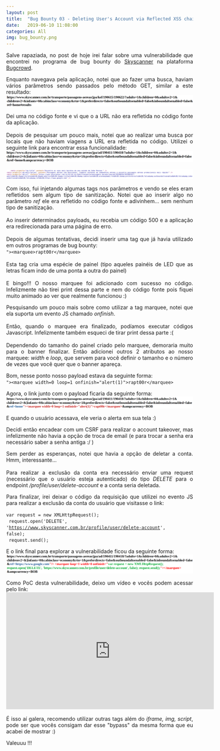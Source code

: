 ```yaml
---
layout: post
title:  "Bug Bounty 03 - Deleting User's Account via Reflected XSS chained with CSRF"
date:   2019-06-10 11:08:00
categories: All
img: bug_bounty.png
---
```

<p align="justify">
Salve rapaziada, no post de hoje irei falar sobre uma vulnerabilidade que encontrei no programa de bug bounty do <a href="https://bugcrowd.com/skyscanner" target="_blank">Skyscanner</a> na plataforma <a href="https://bugcrowd.com/" target="_blank">Bugcrowd</a>.
</p>

<p align="justify">
Enquanto navegava pela aplicação, notei que ao fazer uma busca, haviam vários parâmetros sendo passados pelo método GET, similar a este resultado:
<br>
<img src="/images/bug_bounty/bb03/bb03-00.png"/>
<br>
</p>

<p align="justify">
Dei uma no código fonte e vi que o a URL não era refletida no código fonte da aplicação.
<br>
<br>
Depois de pesquisar um pouco mais, notei que ao realizar uma busca por locais que não haviam viagens a URL era refletida no código. Utilizei o seguinte link para encontrar essa funcionalidade:
<br>
<img src="/images/bug_bounty/bb03/bb03-01.png"/>
<br>
<br>
<img src="/images/bug_bounty/bb03/bb03-02.png"/>
</p>

<p align="justify">
Com isso, fui injetando algumas tags nos parâmetros e vendo se eles eram refletidos sem algum tipo de sanitização. Notei que ao inserir algo no parâmetro <i>ref</i> ele era refletido no código fonte e adivinhem... sem nenhum tipo de sanitização.
<br>
<br>
Ao inserir determinados payloads, eu recebia um código 500 e a aplicação era redirecionada para uma página de erro.
<br>
<br>
Depois de algumas tentativas, decidi inserir uma tag que já havia utilizado em outros programas de bug bounty:
<br>
<code>">&lt;marquee>rapt00r&lt;/marquee></code>
<br>
<br>
Esta tag cria uma espécie de painel (tipo aqueles painéis de LED que as letras ficam indo de uma ponta a outra do painel)
<br>
<br>
E bingo!!! O nosso marquee foi adicionado com sucesso no código. Infelizmente não tirei print dessa parte e nem do código fonte pois fiquei muito animado ao ver que realmente funcionou :)
</p>

<p align="justify">
Pesquisando um pouco mais sobre como utilizar a tag marquee, notei que ela suporta um evento JS chamado <i>onfinish</i>.
<br>
<br>
Então, quando o marquee era finalizado, podíamos executar códigos Javascript. Infelizmente também esqueci de tirar print dessa parte :(
<br>
<br>
Dependendo do tamanho do painel criado pelo marquee, demoraria muito para o banner finalizar. Então adicionei outros 2 atributos ao nosso marquee: <i>width</i> e <i>loop</i>, que servem para você definir o tamanho e o número de vezes que você quer que o banner apareça.
</p>

<p align="justify">
Bom, nesse ponto nosso payload estava da seguinte forma:
<br>
<code>">&lt;marquee width=0 loop=1 onfinish="alert(1)">rapt00r&lt;/marquee></code>
<br>
</p>

<p align="justify">
Agora, o link junto com o payload ficaria da seguinte forma:
<br>
<img src="/images/bug_bounty/bb03/bb03-03.png"/>
</p>

<p align="justify">
E quando o usuário acessava, ele veria o alerta em sua tela :)
</p>

<p align="justify">
Decidi então encadear com um CSRF para realizar o account takeover, mas infelizmente não havia a opção de troca de email (e para trocar a senha era necessário saber a senha antiga :/ )
</p>

<p align="justify">
Sem perder as esperanças, notei que havia a opção de deletar a conta. Hmm, interessante...
<br>
<br>
Para realizar a exclusão da conta era necessário enviar uma request (necessário que o usuário esteja autenticado) do tipo <i>DELETE</i> para o endpoint <i>/profile/user/delete-account</i> e a conta seria deletada.
</p>

<p align="justify">
Para finalizar, irei deixar o código da requisição que utilizei no evento JS para realizar a exclusão da conta do usuário que visitasse o link:
</p>

<code>var request = new XMLHttpRequest(); <br>
request.open('DELETE', 'https://www.skyscanner.com.br/profile/user/delete-account', false); <br>
request.send();</code>

<p align="justify">
E o link final para explorar a vulnerabilidade ficou da seguinte forma:
<br>
<img src="/images/bug_bounty/bb03/bb03-04.png"/>
</p>

<p align="justify">
Como PoC desta vulnerabilidade, deixo um vídeo e vocẽs podem acessar pelo link:
<br>
<iframe width="560" height="315" src="https://www.youtube.com/embed/ZuyLvAPg-TQ" frameborder="0" allow="accelerometer; autoplay; encrypted-media; gyroscope; picture-in-picture" allowfullscreen></iframe>
</p>

<p align="justify">
É isso aí galera, recomendo utilizar outras tags além do <i>iframe, img, script</i>, pode ser que vocês consigam dar esse "bypass" da mesma forma que eu acabei de mostrar :)
</p>

Valeuuu !!!